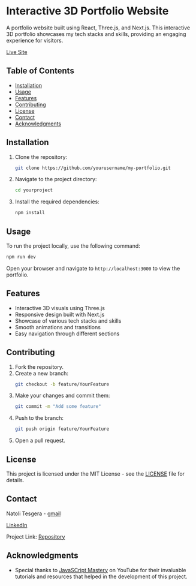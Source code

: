 # Interactive 3D Portfolio Website

A portfolio website built using React, Three.js, and Next.js. This interactive 3D portfolio showcases my tech stacks and skills, providing an engaging experience for visitors.

[Live Site](https://your-live-deployed-website.com)

## Table of Contents

- [Installation](#installation)
- [Usage](#usage)
- [Features](#features)
- [Contributing](#contributing)
- [License](#license)
- [Contact](#contact)
- [Acknowledgments](#acknowledgments)

## Installation

1. Clone the repository:
   ```bash
   git clone https://github.com/yourusername/my-portfolio.git
   ```
2. Navigate to the project directory:
   ```bash
   cd yourproject
   ```
3. Install the required dependencies:
   ```bash
   npm install
   ```

## Usage

To run the project locally, use the following command:

```bash
npm run dev
```

Open your browser and navigate to `http://localhost:3000` to view the portfolio.

## Features

- Interactive 3D visuals using Three.js
- Responsive design built with Next.js
- Showcase of various tech stacks and skills
- Smooth animations and transitions
- Easy navigation through different sections

## Contributing

1. Fork the repository.
2. Create a new branch:
   ```bash
   git checkout -b feature/YourFeature
   ```
3. Make your changes and commit them:
   ```bash
   git commit -m "Add some feature"
   ```
4. Push to the branch:
   ```bash
   git push origin feature/YourFeature
   ```
5. Open a pull request.

## License

This project is licensed under the MIT License - see the [LICENSE](LICENSE) file for details.

## Contact

Natoli Tesgera - [gmail](mailto:fs.natoli@gmail.com)

[LinkedIn](https://www.linkedin.com/in/yourprofile)

Project Link: [Repository](https://github.com/Natoli74/my-portfolio.git)

## Acknowledgments

- Special thanks to [JavaSCript Mastery](https://www.youtube.com/@javascriptmastery) on YouTube for their invaluable tutorials and resources that helped in the development of this project.
